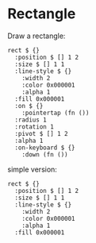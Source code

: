 # Rectangle

Draw a rectangle:

```cirru
rect $ {}
  :position $ [] 1 2
  :size $ [] 1 1
  :line-style $ {}
    :width 2
    :color 0x000001
    :alpha 1
  :fill 0x000001
  :on $ {}
    :pointertap (fn ())
  :radius 1
  :rotation 1
  :pivot $ [] 1 2
  :alpha 1
  :on-keyboard $ {}
    :down (fn ())
```

simple version:

```cirru
rect $ {}
  :position $ [] 1 2
  :size $ [] 1 1
  :line-style $ {}
    :width 2
    :color 0x000001
    :alpha 1
  :fill 0x000001
```
